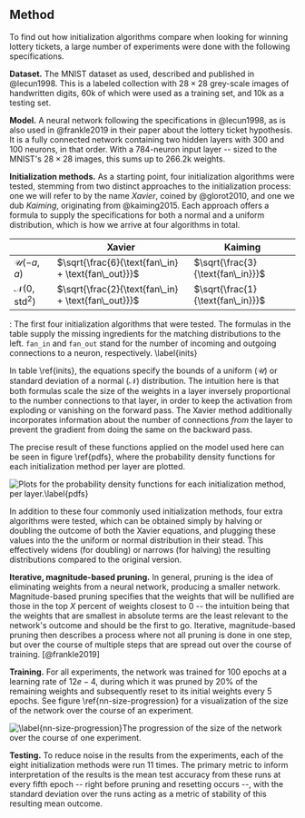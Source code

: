 ## Method

To find out how initialization algorithms compare when looking for winning
lottery tickets, a large number of experiments were done with the following
specifications.

__Dataset.__ The MNIST dataset as used, described and published in @lecun1998.
This is a labeled collection with $28 \times 28$ grey-scale images of
handwritten digits, $60$k of which were used as a training set, and $10$k as a
testing set.

__Model.__ A neural network following the specifications in @lecun1998, as is
also used in @frankle2019 in their paper about the lottery ticket hypothesis.
It is a fully connected network containing two hidden layers with 300 and 100
neurons, in that order. With a 784-neuron input layer -- sized to the MNIST's
$28 \times 28$ images, this sums up to $266.2$k weights.

__Initialization methods.__ As a starting point, four initialization algorithms
were tested, stemming from two distinct approaches to the initialization
process: one we will refer to by the name _Xavier_, coined by @glorot2010, and
one we dub _Kaiming_, originating from @kaiming2015.  Each approach offers a
formula to supply the specifications for both a normal and a uniform
distribution, which is how we arrive at four algorithms in total.

|                                | Xavier                                              | Kaiming                           |
|--------------------------------|-----------------------------------------------------|-----------------------------------|
| $\mathcal{U}(-a, a)$           | $\sqrt{\frac{6}{\text{fan\_in} + \text{fan\_out}}}$ | $\sqrt{\frac{3}{\text{fan\_in}}}$ |
| $\mathcal{N}(0, \text{std}^2)$ | $\sqrt{\frac{2}{\text{fan\_in} + \text{fan\_out}}}$ | $\sqrt{\frac{1}{\text{fan\_in}}}$ |
: The first four initialization algorithms that were tested. The formulas in
the table supply the missing ingredients for the matching distributions to the
left. `fan_in` and `fan_out` stand for the number of incoming and outgoing
connections to a neuron, respectively. \label{inits}

In table \ref{inits}, the equations specify the bounds of a uniform ($\mathcal{U}$)
or standard deviation of a normal ($\mathcal{N}$) distribution. The intuition
here is that both formulas scale the size of the weights in a layer inversely
proportional to the number connections to that layer, in order to keep the
activation from exploding or vanishing on the forward pass. The Xavier method
additionally incorporates information about the number of connections _from_
the layer to prevent the gradient from doing the same on the backward pass.

The precise result of these functions applied on the model used here can be
seen in figure \ref{pdfs}, where the probability density functions for each
initialization method per layer are plotted.

![Plots for the probability density functions for each initialization method,
per layer.\label{pdfs}](./images/pdfs.png)

In addition to these four commonly used initialization methods, four extra
algorithms were tested, which can be obtained simply by halving or doubling the
outcome of both the Xavier equations, and plugging these values into the the
uniform or normal distribution in their stead. This effectively widens (for
doubling) or narrows (for halving) the resulting distributions compared to the
original version.

__Iterative, magnitude-based pruning.__ In general, pruning is the idea of
eliminating weights from a neural network, producing a smaller network.
Magnitude-based pruning specifies that the weights that will be nullified are
those in the top $X$ percent of weights closest to $0$ -- the intuition being
that the weights that are smallest in absolute terms are the least relevant to
the network's outcome and should be the first to go. Iterative, magnitude-based
pruning then describes a process where not all pruning is done in one step, but
over the course of multiple steps that are spread out over the course of
training. [@frankle2019]

__Training.__ For all experiments, the network was trained for 100 epochs at a
learning rate of $12e-4$, during which it was pruned by $20\%$ of the remaining
weights and subsequently reset to its initial weights every 5 epochs.  See
figure \ref{nn-size-progression} for a visualization of the size of the network
over the course of an experiment.

![\label{nn-size-progression}The progression of the size of the network over
the course of one experiment.](./images/pruning-progression.png)

__Testing.__ To reduce noise in the results from the experiments, each of the
eight initialization methods were run 11 times. The primary metric to inform
interpretation of the results is the mean test accuracy from these runs at
every fifth epoch -- right before pruning and resetting occurs --, with the
standard deviation over the runs acting as a metric of stability of this
resulting mean outcome.
